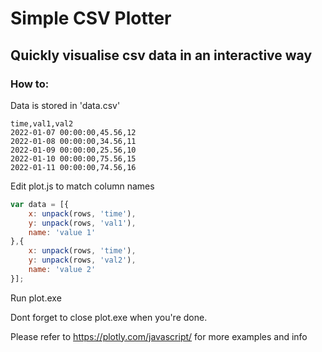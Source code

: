 # Simple CSV Plotter 

## Quickly visualise csv data in an interactive way


### How to:
Data is stored in 'data.csv'
```csv
time,val1,val2
2022-01-07 00:00:00,45.56,12
2022-01-08 00:00:00,34.56,11
2022-01-09 00:00:00,25.56,10
2022-01-10 00:00:00,75.56,15
2022-01-11 00:00:00,74.56,16
```

Edit plot.js to match column names

```javascript
var data = [{
    x: unpack(rows, 'time'),
    y: unpack(rows, 'val1'),
    name: 'value 1'
},{
    x: unpack(rows, 'time'),
    y: unpack(rows, 'val2'),
    name: 'value 2'
}];
```

Run plot.exe

Dont forget to close plot.exe when you're done.

Please refer to https://plotly.com/javascript/ for more examples and info